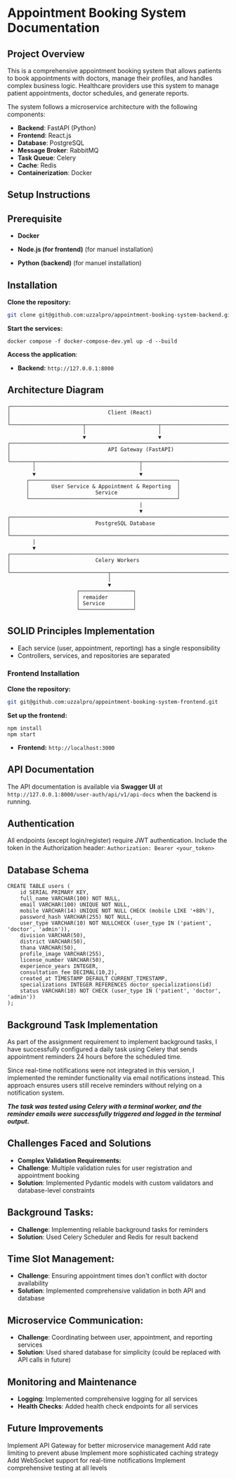 # Appointment Booking System Documentation

## Project Overview

This is a comprehensive appointment booking system that allows patients to book appointments with doctors, manage their profiles, and handles complex business logic. Healthcare providers use this system to manage patient appointments, doctor schedules, and generate reports.

The system follows a microservice architecture with the following components:

- **Backend**: FastAPI (Python)
- **Frontend**: React.js
- **Database**: PostgreSQL
- **Message Broker**: RabbitMQ
- **Task Queue**: Celery
- **Cache**: Redis
- **Containerization**: Docker

## Setup Instructions

## Prerequisite
- **Docker**

- **Node.js (for frontend)** (for manuel installation)
- **Python (backend)** (for manuel installation)

## Installation
**Clone the repository:**
   ```bash
   git clone git@github.com:uzzalpro/appointment-booking-system-backend.git
   ```
**Start the services:**
```
docker compose -f docker-compose-dev.yml up -d --build
```
**Access the application**:
- **Backend:** ```http://127.0.0.1:8000```

## Architecture Diagram
```
┌───────────────────────────────────────────────────────────────────────────────┐
│                               Client (React)                                  │
└───────────────────────┬───────────────────────┬───────────────────────────────┘
                        │                       │
                        ▼                       ▼
┌───────────────────────────────────────────────────────────────────────────────┐
│                               API Gateway (FastAPI)                           │
└───────┬─────────────────────────────────┬─────────────────────────────────────┘
        │                                 │                       
        ▼                                 ▼                        
      ┌───────────────────────────────────────────────┐      
      │       User Service & Appointment & Reporting  │    
      │                     Service                   │      
      └───────────────────────────────────────────────┘     
                                          |                       
                                          ▼                       
┌───────────────────────────────────────────────────────────────────────────────┐
│                           PostgreSQL Database                                 │
└───────────────────────────────────────────────────────────────────────────────┘
        |
        ▼
┌───────────────────────────────────────────────────────────────────────────────┐
│                           Celery Workers                                      │
└───────────────────────────────┬───────────────────────────────────────────────┘
                                │                    
                                ▼                      
                      ┌─────────────────┐    
                      │ remaider        │  
                      │ Service         │     
                      └─────────────────┘     

```

## SOLID Principles Implementation
 - Each service (user, appointment, reporting) has a single responsibility
 - Controllers, services, and repositories are separated

### Frontend Installation
**Clone the repository:**
   ```bash
   git git@github.com:uzzalpro/appointment-booking-system-frontend.git
   ```
**Set up the frontend:**
```cd frontend
npm install
npm start
```
- **Frontend:** ```http://localhost:3000```

## API Documentation

The API documentation is available via **Swagger UI** at ```http://127.0.0.1:8000/user-auth/api/v1/api-docs``` when the backend is running.

## Authentication
All endpoints (except login/register) require JWT authentication. Include the token in the Authorization header:
```Authorization: Bearer <your_token>```

## Database Schema
```
CREATE TABLE users (
    id SERIAL PRIMARY KEY,
    full_name VARCHAR(100) NOT NULL,
    email VARCHAR(100) UNIQUE NOT NULL,
    mobile VARCHAR(14) UNIQUE NOT NULL CHECK (mobile LIKE '+88%'),
    password_hash VARCHAR(255) NOT NULL,
    user_type VARCHAR(10) NOT NULLCHECK (user_type IN ('patient', 'doctor', 'admin')),
    division VARCHAR(50),
    district VARCHAR(50),
    thana VARCHAR(50),
    profile_image VARCHAR(255),
    license_number VARCHAR(50),
    experience_years INTEGER,
    consultation_fee DECIMAL(10,2),
    created_at TIMESTAMP DEFAULT CURRENT_TIMESTAMP,
    specializations INTEGER REFERENCES doctor_specializations(id)
    status VARCHAR(10) NOT CHECK (user_type IN ('patient', 'doctor', 'admin'))
);
```
## Background Task Implementation
As part of the assignment requirement to implement background tasks, I have successfully configured a daily task using Celery that sends appointment reminders 24 hours before the scheduled time.

Since real-time notifications were not integrated in this version, I implemented the reminder functionality via email notifications instead. This approach ensures users still receive reminders without relying on a notification system.

***The task was tested using Celery with a terminal worker, and the reminder emails were successfully triggered and logged in the terminal output.***

## Challenges Faced and Solutions
- **Complex Validation Requirements:**
 - **Challenge**: Multiple validation rules for user registration and appointment booking
 - **Solution**: Implemented Pydantic models with custom validators and database-level constraints

## Background Tasks:
 - **Challenge**: Implementing reliable background tasks for reminders
 - **Solution**: Used Celery Scheduler and Redis for result backend

## Time Slot Management:
 - **Challenge**: Ensuring appointment times don't conflict with doctor availability
 - **Solution**: Implemented comprehensive validation in both API and database

## Microservice Communication:
 - **Challenge**: Coordinating between user, appointment, and reporting services
 - **Solution**: Used shared database for simplicity (could be replaced with API calls in future)


## Monitoring and Maintenance
 - **Logging**: Implemented comprehensive logging for all services
 - **Health Checks**: Added health check endpoints for all services

## Future Improvements
Implement API Gateway for better microservice management
Add rate limiting to prevent abuse
Implement more sophisticated caching strategy
Add WebSocket support for real-time notifications
Implement comprehensive testing at all levels


